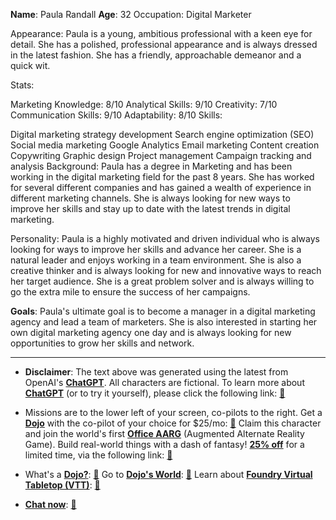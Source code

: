 **Name**: Paula Randall
**Age**: 32
Occupation: Digital Marketer

Appearance: Paula is a young, ambitious professional with a keen eye for detail. She has a polished, professional appearance and is always dressed in the latest fashion. She has a friendly, approachable demeanor and a quick wit.

Stats:

Marketing Knowledge: 8/10
Analytical Skills: 9/10
Creativity: 7/10
Communication Skills: 9/10
Adaptability: 8/10
Skills:

Digital marketing strategy development
Search engine optimization (SEO)
Social media marketing
Google Analytics
Email marketing
Content creation
Copywriting
Graphic design
Project management
Campaign tracking and analysis
Background: Paula has a degree in Marketing and has been working in the digital marketing field for the past 8 years. She has worked for several different companies and has gained a wealth of experience in different marketing channels. She is always looking for new ways to improve her skills and stay up to date with the latest trends in digital marketing.

Personality: Paula is a highly motivated and driven individual who is always looking for ways to improve her skills and advance her career. She is a natural leader and enjoys working in a team environment. She is also a creative thinker and is always looking for new and innovative ways to reach her target audience. She is a great problem solver and is always willing to go the extra mile to ensure the success of her campaigns.

**Goals**: Paula's ultimate goal is to become a manager in a digital marketing agency and lead a team of marketers. She is also interested in starting her own digital marketing agency one day and is always looking for new opportunities to grow her skills and network.
 

---
* **Disclaimer**: The text above was generated using the latest from OpenAI's [**ChatGPT**](https://openai.com/blog/chatgpt/).  All characters are fictional.  To learn more about [**ChatGPT**](https://openai.com/blog/chatgpt/) (or to try it yourself), please click the following link: [:closed_book:](https://openai.com/blog/chatgpt/)

* Missions are to the lower left of your screen, co-pilots to the right. Get a [**Dojo**](https://workmates.live/marketplace) with the co-pilot of your choice for $25/mo: [:green_book:](https://workmates.live/marketplace) Claim this character and join the world's first [**Office AARG**](https://dojos.world) (Augmented Alternate Reality Game). Build real-world things with a dash of fantasy! [**25% off**](https://blog.workmates.live/deal-on-a-dojo) for a limited time, via the following link: [:green_book:](https://blog.workmates.live/deal-on-a-dojo) 

* What's a [**Dojo?**](https://workdojos.com): [:blue_book:](https://workdojos.com)  Go to [**Dojo's World**](https://dojos.world): [:blue_book:](https://dojos.world)  Learn about [**Foundry Virtual Tabletop (VTT)**](https://foundryvtt.com): [:closed_book:](https://foundryvtt.com/)

* [**Chat now**](https://chat.workmates.live/channel/support): [:ledger:](https://chat.workmates.live/channel/support)